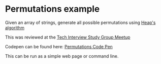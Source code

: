 # Permutations example
Given an array of strings, generate all possible permutations using [Heap's algorithm](https://en.wikipedia.org/wiki/Heap%27s_algorithm)

This was reviewed at the [Tech Interview Study Group Meetup](http://www.meetup.com/Weekly-Tech-Interview-Study-Group/events/227693904/)

Codepen can be found here: [Permutations Code Pen](http://codepen.io/LaurieReynolds/pen/NxddYK)

This can be run as a simple web page or command line.

